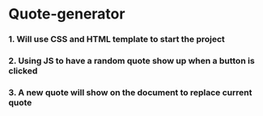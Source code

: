 # Quote-generator

### 1.  Will use CSS and HTML template to start the project
### 2. Using JS to have a random quote show up when a button is clicked
### 3. A new quote will show on the document to replace current quote
